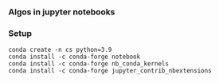 ### Algos in jupyter notebooks

### Setup 

```shell
conda create -n cs python=3.9
conda install -c conda-forge notebook
conda install -c conda-forge nb_conda_kernels
conda install -c conda-forge jupyter_contrib_nbextensions
```

